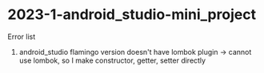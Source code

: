 # 2023-1-android_studio-mini_project

Error list

1. android_studio flamingo version doesn't have lombok plugin
-> cannot use lombok, so I make constructor, getter, setter directly
